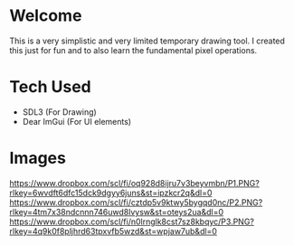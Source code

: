 # Welcome
This is a very simplistic and very limited temporary drawing tool. I created this just for fun and to also learn the fundamental pixel operations.

# Tech Used
- SDL3 (For Drawing)
- Dear ImGui (For UI elements)

# Images
https://www.dropbox.com/scl/fi/oq928d8ijru7v3beyvmbn/P1.PNG?rlkey=6wvdft6dfc15dck9dgyy6juns&st=ipzkcr2q&dl=0
https://www.dropbox.com/scl/fi/cztdp5v9ktwy5bygqd0nc/P2.PNG?rlkey=4tm7x38ndcnnn746uwd8lvysw&st=oteys2ua&dl=0
https://www.dropbox.com/scl/fi/n0lrnglk8cst7sz8kbqyc/P3.PNG?rlkey=4q9k0f8pljhrd63tpxvfb5wzd&st=wpjaw7ub&dl=0
